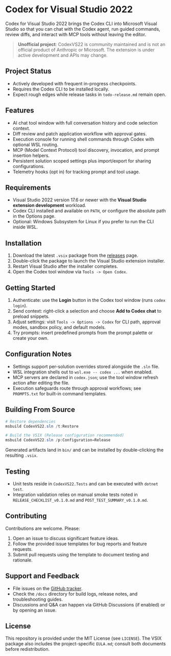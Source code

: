 ﻿# Codex for Visual Studio 2022

Codex for Visual Studio 2022 brings the Codex CLI into Microsoft Visual Studio so that you can chat with the Codex agent, run guided commands, review diffs, and interact with MCP tools without leaving the editor.

> **Unofficial project**: CodexVS22 is community maintained and is not an official product of Anthropic or Microsoft. The extension is under active development and APIs may change.

## Project Status
- Actively developed with frequent in-progress checkpoints.
- Requires the Codex CLI to be installed locally.
- Expect rough edges while release tasks in `todo-release.md` remain open.

## Features
- AI chat tool window with full conversation history and code selection context.
- Diff review and patch application workflow with approval gates.
- Execution console for running shell commands through Codex with optional WSL routing.
- MCP (Model Context Protocol) tool discovery, invocation, and prompt insertion helpers.
- Persistent solution scoped settings plus import/export for sharing configurations.
- Telemetry hooks (opt in) for tracking prompt and tool usage.

## Requirements
- Visual Studio 2022 version 17.6 or newer with the **Visual Studio extension development** workload.
- Codex CLI installed and available on `PATH`, or configure the absolute path in the Options page.
- Optional: Windows Subsystem for Linux if you prefer to run the CLI inside WSL.

## Installation
1. Download the latest `.vsix` package from the [releases](../../releases) page.
2. Double-click the package to launch the Visual Studio extension installer.
3. Restart Visual Studio after the installer completes.
4. Open the Codex tool window via `Tools -> Open Codex`.

## Getting Started
1. Authenticate: use the **Login** button in the Codex tool window (runs `codex login`).
2. Send context: right-click a selection and choose **Add to Codex chat** to preload snippets.
3. Adjust settings: visit `Tools -> Options -> Codex` for CLI path, approval modes, sandbox policy, and default models.
4. Try prompts: insert predefined prompts from the prompt palette or create your own.

## Configuration Notes
- Settings support per-solution overrides stored alongside the `.sln` file.
- WSL integration shells out to `wsl.exe -- codex ...` when enabled.
- MCP servers are declared in `codex.json`; use the tool window refresh action after editing the file.
- Execution safeguards route through approval workflows; see `PROMPTS.txt` for built-in command templates.

## Building From Source
```powershell
# Restore dependencies
msbuild CodexVS22.sln /t:Restore

# Build the VSIX (Release configuration recommended)
msbuild CodexVS22.sln /p:Configuration=Release
```
Generated artifacts land in `bin/` and can be installed by double-clicking the resulting `.vsix`.

## Testing
- Unit tests reside in `CodexVS22.Tests` and can be executed with `dotnet test`.
- Integration validation relies on manual smoke tests noted in `RELEASE_CHECKLIST_v0.1.0.md` and `POST_TEST_SUMMARY_v0.1.0.md`.

## Contributing
Contributions are welcome. Please:
1. Open an issue to discuss significant feature ideas.
2. Follow the provided issue templates for bug reports and feature requests.
3. Submit pull requests using the template to document testing and rationale.

## Support and Feedback
- File issues on the [GitHub tracker](../../issues).
- Check the `/docs` directory for build logs, release notes, and troubleshooting guides.
- Discussions and Q&A can happen via GitHub Discussions (if enabled) or by opening an issue.

## License
This repository is provided under the MIT License (see `LICENSE`). The VSIX package also includes the project-specific `EULA.md`; consult both documents before redistribution.
